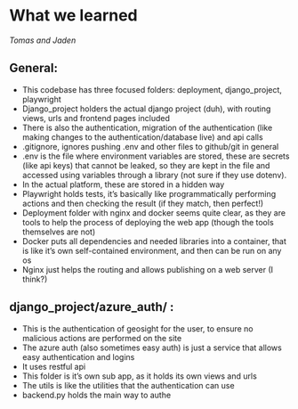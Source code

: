 # What we learned

_Tomas and Jaden_

## General:

- This codebase has three focused folders: deployment, django_project, playwright
- Django_project holders the actual django project (duh), with routing views, urls and frontend pages included
- There is also the authentication, migration of the authentication (like making changes to the authentication/database live) and api calls
- .gitignore, ignores pushing .env and other files to github/git in general
- .env is the file where environment variables are stored, these are secrets (like api keys) that cannot be leaked, so they are kept in the file and accessed using variables through a library (not sure if they use dotenv).
- In the actual platform, these are stored in a hidden way
- Playwright holds tests, it’s basically like programmatically performing actions and then checking the result (if they match, then perfect!)
- Deployment folder with nginx and docker seems quite clear, as they are tools to help the process of deploying the web app (though the tools themselves are not)
- Docker puts all dependencies and needed libraries into a container, that is like it’s own self-contained environment, and then can be run on any os
- Nginx just helps the routing and allows publishing on a web server (I think?)

## django_project/azure_auth/ :

- This is the authentication of geosight for the user, to ensure no malicious actions are performed on the site
- The azure auth (also sometimes easy auth) is just a service that allows easy authentication and logins
- It uses restful api
- This folder is it’s own sub app, as it holds its own views and urls
- The utils is like the utilities that the authentication can use
- backend.py holds the main way to authe
